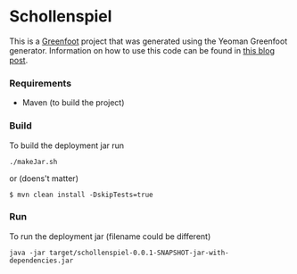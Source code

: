 # Schollenspiel

This is a [Greenfoot](http://greenfoot.org) project that was generated using the Yeoman Greenfoot generator.
Information on how to use this code can be found in [this blog post](https://blog.lerk.io/making-games-with-greenfoot-without-greenfoot/).


### Requirements
- Maven (to build the project)

### Build
To build the deployment jar run

    ./makeJar.sh    
or (doens't matter)

    $ mvn clean install -DskipTests=true

### Run

To run the deployment jar (filename could be different)

    java -jar target/schollenspiel-0.0.1-SNAPSHOT-jar-with-dependencies.jar
